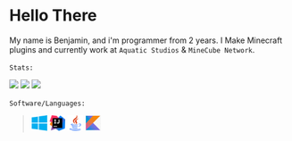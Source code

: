 # Hello There

My name is Benjamin, and i'm programmer from 2 years.
I Make Minecraft plugins and currently work at `Aquatic Studios` & `MineCube Network`.

`Stats:`

![](https://github-profile-summary-cards.vercel.app/api/cards/profile-details?username=InitDev06&theme=github_dark)
![](https://github-profile-summary-cards.vercel.app/api/cards/stats?username=InitDev06&theme=github_dark)
![](https://github-profile-summary-cards.vercel.app/api/cards/repos-per-language?username=InitDev06&theme=github_dark) 

`Software/Languages:`
>
> <img width=28 height="auto" src="https://raw.githubusercontent.com/InitDev06/InitDev06/master/assets/windows.png" />
> <img width=28 height="auto" src="https://raw.githubusercontent.com/InitDev06/InitDev06/master/assets/idea.png" />
> <img width=28 height="auto" src="https://raw.githubusercontent.com/InitDev06/InitDev06/master/assets/java.png" />
> <img width=28 height="auto" src="https://raw.githubusercontent.com/InitDev06/InitDev06/master/assets/kotlin.png" />

